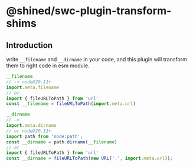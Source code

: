 # @shined/swc-plugin-transform-shims


## Introduction

write `__filename` and `__dirname` in your code, and this plugin will transform them to right code in esm module.

```js
__filename
// -> node@20.11+
import.meta.filename
// or
import { fileURLToPath } from 'url'
const __filename = fileURLToPath(import.meta.url)

__dirname
// ->
import.meta.dirname
// or node@20.11+
import path from 'node:path';
const __dirname = path.dirname(__filename)
// or
import { fileURLToPath } from 'url'
const __dirname = fileURLToPath(new URL('.', import.meta.url));


```